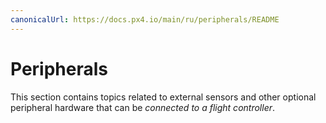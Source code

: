 ```yaml
---
canonicalUrl: https://docs.px4.io/main/ru/peripherals/README
---
```


# Peripherals

This section contains topics related to external sensors and other optional peripheral hardware that can be *connected to a flight controller*.

